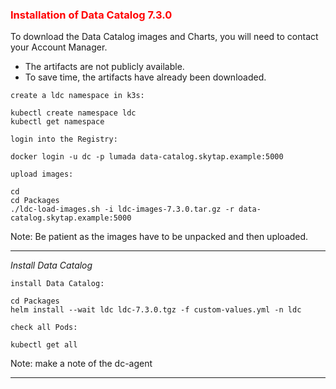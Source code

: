 ### <font color='red'>Installation of Data Catalog 7.3.0</font>

To download the Data Catalog images and Charts, you will need to contact your Account Manager.

* The artifacts are not publicly available.
* To save time, the artifacts have already been downloaded.

`create a ldc namespace in k3s:`

```
kubectl create namespace ldc
kubectl get namespace
```

`login into the Registry:`

```
docker login -u dc -p lumada data-catalog.skytap.example:5000   
```

`upload images:`
```
cd
cd Packages
./ldc-load-images.sh -i ldc-images-7.3.0.tar.gz -r data-catalog.skytap.example:5000
```
Note: Be patient as the images have to be unpacked and then uploaded.

---

<em>Install Data Catalog</em>

`install Data Catalog:`
```
cd Packages
helm install --wait ldc ldc-7.3.0.tgz -f custom-values.yml -n ldc
```

`check all Pods:`
```
kubectl get all
```

Note: make a note of the dc-agent

---
